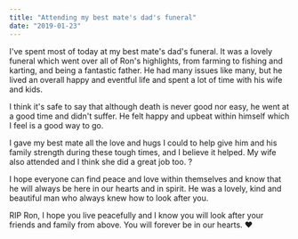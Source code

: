 ```yaml
---
title: "Attending my best mate's dad's funeral"
date: "2019-01-23"
---
```


I've spent most of today at my best mate's dad's funeral. It was a lovely funeral which went over all of Ron's highlights, from farming to fishing and karting, and being a fantastic father. He had many issues like many, but he lived an overall happy and eventful life and spent a lot of time with his wife and kids.

I think it's safe to say that although death is never good nor easy, he went at a good time and didn't suffer. He felt happy and upbeat within himself which I feel is a good way to go.

I gave my best mate all the love and hugs I could to help give him and his family strength during these tough times, and I believe it helped. My wife also attended and I think she did a great job too. ?

I hope everyone can find peace and love within themselves and know that he will always be here in our hearts and in spirit. He was a lovely, kind and beautiful man who always knew how to look after you.

RIP Ron, I hope you live peacefully and I know you will look after your friends and family from above. You will forever be in our hearts. ♥️
